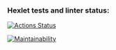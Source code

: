 ### Hexlet tests and linter status:
[![Actions Status](https://github.com/Phosphorusss/java-project-71/actions/workflows/hexlet-check.yml/badge.svg)](https://github.com/Phosphorusss/java-project-71/actions)

[![Maintainability](https://api.codeclimate.com/v1/badges/2f715662ff63cf79f731/maintainability)](https://codeclimate.com/github/Phosphorusss/java-project-71/maintainability)
